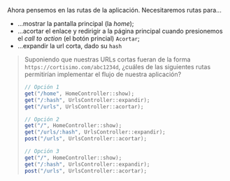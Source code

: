 Ahora pensemos en las rutas de la aplicación. Necesitaremos rutas para...

 * ...mostrar la pantalla principal (la _home_);
 * ...acortar el enlace y redirigir a la página principal cuando presionemos el _call to action_ (el botón princial) `Acortar`;
 * ...expandir la url corta, dado su `hash`

> Suponiendo que nuestras URLs cortas fueran de la forma `https://cortisimo.com/abc1234d`, ¿cuáles de las siguientes rutas permitirían implementar el flujo de nuestra aplicación?
 > 
 > ```java
 > // Opción 1
 > get("/home", HomeController::show);
 > get("/:hash", UrlsController::expandir);
 > get("/urls", UrlsController::acortar);
 > ```
>
 > ```java
 > // Opción 2 
 > get("/", HomeController::show);
 > get("/urls/:hash", UrlsController::expandir);
 > post("/urls", UrlsController::acortar);
 > ```
 >
 > ```java
 > // Opción 3
 > get("/", HomeController::show);
 > get("/:hash", UrlsController::expandir);
 > post("/urls", UrlsController::acortar);
 > ```
 >
